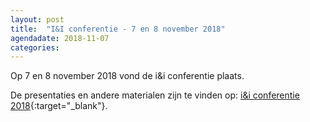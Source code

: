 ```yaml
---
layout: post
title:  "I&I conferentie - 7 en 8 november 2018"
agendadate: 2018-11-07
categories:
---
```


Op 7 en 8 november 2018 vond de i&i conferentie plaats.

De presentaties en andere materialen zijn te vinden op: [i&i conferentie 2018](https://ieni.github.io/ieni2018/){:target="_blank"}.
